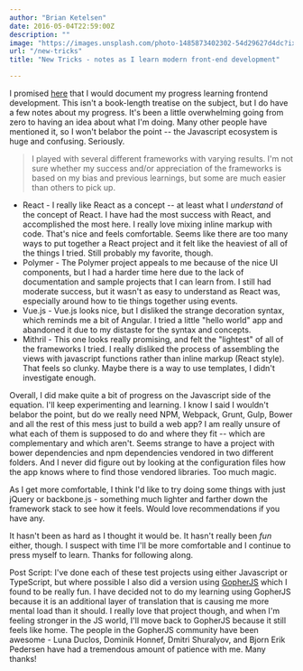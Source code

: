 ```yaml
---
author: "Brian Ketelsen"
date: 2016-05-04T22:59:00Z
description: ""
image: "https://images.unsplash.com/photo-1485873402302-54d29627d4dc?ixlib=rb-0.3.5&q=80&fm=jpg&crop=entropy&cs=tinysrgb&w=1080&fit=max&s=92fef24305267cc33dca74cb14d58118"
url: "/new-tricks"
title: "New Tricks - notes as I learn modern front-end development"

---
```



I promised [here](https://brianketelsen.com/opensource/) that I would document my progress learning frontend development.  This isn't a book-length treatise on the subject, but I do have a few notes about my progress.  <!--more-->It's been a little overwhelming going from zero to having an idea about what I'm doing.  Many other people have mentioned it, so I won't belabor the point -- the Javascript ecosystem is huge and confusing.  Seriously.

> I played with several different frameworks with varying results.  I'm not sure whether my success and/or appreciation of the frameworks is based on my bias and previous learnings, but some are much easier than others to pick up.

* React - I really like React as a concept -- at least what I _understand_ of the concept of React.  I have had the most success with React, and accomplished the most here. I really love mixing inline markup with code.  That's nice and feels comfortable.  Seems like there are too many ways to put together a React project and it felt like the heaviest of all of the things I tried.  Still probably my favorite, though.
* Polymer - The Polymer project appeals to me because of the nice UI components, but I had a harder time here due to the lack of documentation and sample projects that I can learn from.  I still had moderate success, but it wasn't as easy to understand as React was, especially around how to tie things together using events.
* Vue.js - Vue.js looks nice, but I disliked the strange decoration syntax, which reminds me a bit of Angular.  I tried a little "hello world" app and abandoned it due to my distaste for the syntax and concepts.
* Mithril - This one looks really promising, and felt the "lightest" of all of the frameworks I tried.  I really disliked the process of assembling the views with javascript functions rather than inline markup (React style).  That feels so clunky. Maybe there is a way to use templates, I didn't investigate enough.

Overall, I did make quite a bit of progress on the Javascript side of the equation.  I'll keep experimenting and learning.  I know I said I wouldn't belabor the point, but do we really need NPM, Webpack, Grunt, Gulp, Bower and all the rest of this mess just to build a web app?  I am really unsure of what each of them is supposed to do and where they fit -- which are complementary and which aren't.  Seems strange to have a project with bower dependencies and npm dependencies vendored in two different folders.  And I never did figure out by looking at the configuration files how the app knows where to find those vendored libraries.  Too much magic.

As I get more comfortable, I think I'd like to try doing some things with just jQuery or backbone.js - something much lighter and farther down the framework stack to see how it feels.  Would love recommendations if you have any.  

It hasn't been as hard as I thought it would be.  It hasn't really been *fun* either, though.  I suspect with time I'll be more comfortable and I continue to press myself to learn.  Thanks for following along.

Post Script:
I've done each of these test projects using either Javascript or TypeScript, but where possible I also did a version using [GopherJS](http://www.gopherjs.org) which I found to be really fun.  I have decided not to do my learning using GopherJS because it is an additional layer of translation that is causing me more mental load than it should.  I really love that project though, and when I'm feeling stronger in the JS world, I'll move back to GopherJS because it still feels like home.  The people in the GopherJS community have been awesome - Luna Duclos, Dominik Honnef, Dmitri Shuralyov, and Bjorn Erik Pedersen have had a tremendous amount of patience with me.  Many thanks!
